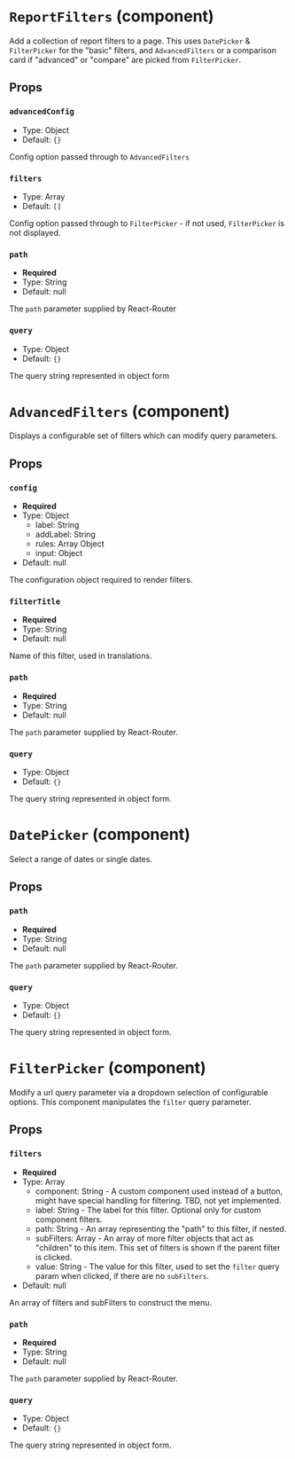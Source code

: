 `ReportFilters` (component)
===========================

Add a collection of report filters to a page. This uses `DatePicker` & `FilterPicker` for the "basic" filters, and `AdvancedFilters`
or a comparison card if "advanced" or "compare" are picked from `FilterPicker`.



Props
-----

### `advancedConfig`

- Type: Object
- Default: `{}`


Config option passed through to `AdvancedFilters`


### `filters`

- Type: Array
- Default: `[]`


Config option passed through to `FilterPicker` - if not used, `FilterPicker` is not displayed.


### `path`

- **Required**
- Type: String
- Default: null


The `path` parameter supplied by React-Router


### `query`

- Type: Object
- Default: `{}`


The query string represented in object form

`AdvancedFilters` (component)
=============================

Displays a configurable set of filters which can modify query parameters.

Props
-----

### `config`

- **Required**
- Type: Object
  - label: String
  - addLabel: String
  - rules: Array
Object
  - input: Object
- Default: null


The configuration object required to render filters.


### `filterTitle`

- **Required**
- Type: String
- Default: null


Name of this filter, used in translations.


### `path`

- **Required**
- Type: String
- Default: null


The `path` parameter supplied by React-Router.


### `query`

- Type: Object
- Default: `{}`


The query string represented in object form.

`DatePicker` (component)
========================

Select a range of dates or single dates.

Props
-----

### `path`

- **Required**
- Type: String
- Default: null


The `path` parameter supplied by React-Router.


### `query`

- Type: Object
- Default: `{}`


The query string represented in object form.

`FilterPicker` (component)
==========================

Modify a url query parameter via a dropdown selection of configurable options.
This component manipulates the `filter` query parameter.

Props
-----

### `filters`

- **Required**
- Type: Array
  - component: String - A custom component used instead of a button, might have special handling for filtering. TBD, not yet implemented.
  - label: String - The label for this filter. Optional only for custom component filters.
  - path: String - An array representing the "path" to this filter, if nested.
  - subFilters: Array - An array of more filter objects that act as "children" to this item.
This set of filters is shown if the parent filter is clicked.
  - value: String - The value for this filter, used to set the `filter` query param when clicked, if there are no `subFilters`.
- Default: null


An array of filters and subFilters to construct the menu.


### `path`

- **Required**
- Type: String
- Default: null


The `path` parameter supplied by React-Router.


### `query`

- Type: Object
- Default: `{}`


The query string represented in object form.
